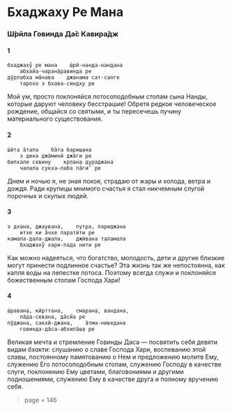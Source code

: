 # Бхаджаху Ре Мана

### Ш́рӣла Говинда Да̄с Кавира̄дж

#### 1

    бхаджаху̐ ре мана    ш́рӣ-нанда-нандана
        абхайа-чаран̣а̄равинда ре
    дӯрлабха ма̄нава    джанама сат-сан̇ге
        тарохо э бхава-синдху ре

Мой ум, просто поклоняйся лотосоподобным стопам сына Нанды, которые даруют человеку бесстрашие! Обретя редкое человеческое рождение, общайся со святыми, и ты пересечешь пучину материального существования.

#### 2

    ш́ӣта а̄тапа    ба̄та бариш̣ана
        э дина джа̄минӣ джа̄ги ре
    бипхале севину    кр̣пан̣а дураджана
        чапала сукха-лаба ла̄ги’ ре

Днем и ночью я, не зная покоя, страдаю от жары и холода, ветра и дождя. Ради крупицы мнимого счастья я стал никчемным слугой порочных и скупых людей.

#### 3

    э дхана, джаувана,    путра, париджана
        итхе ки а̄чхе паратӣти ре
    камала-дала-джала,    джӣвана т̣аламала
        бхаджаху̐ хари-пада нити ре

Как можно надеяться, что богатство, молодость, дети и другие близкие могут принести подлинное счастье? Эта жизнь так же непостоянна, как капля воды на лепестке лотоса. Поэтому всегда служи и поклоняйся божественным стопам Господа Хари!

#### 4

    ш́раван̣а, кӣрттана,    смаран̣а, вандана,
        па̄да-севана, да̄сйа ре
    пӯджана, сакхӣ-джана,    а̄тма-ниведана
        говинда-да̄са-абхила̄ш̣а ре

Великая мечта и стремление Говинды Даса — посвятить себя девяти видам *бхакти*: слушанию о славе Господа Хари, воспеванию этой славы, постоянному памятованию о Нем и предложению молитв Ему, служению Его лотосоподобным стопам, служению Господу в качестве слуги, поклонению Ему цветами, благовониями и другими подношениями, служению Ему в качестве друга и полному вручению себя.


> page = 146